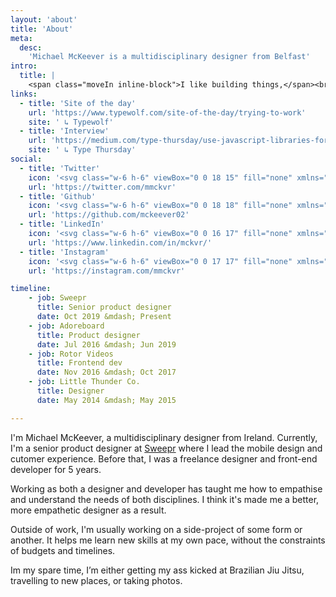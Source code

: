 ```yaml
---
layout: 'about'
title: 'About'
meta:
  desc:
    'Michael McKeever is a multidisciplinary designer from Belfast'
intro:
  title: |
    <span class="moveIn inline-block">I like building things,</span><br /><span class="moveIn2 neutralGray-700 inline-block antialiased subpixel-antialiased font-medium font-edgy">with design & code.</span>
links:
  - title: 'Site of the day'
    url: 'https://www.typewolf.com/site-of-the-day/trying-to-work'
    site: ' ↳ Typewolf'
  - title: 'Interview'
    url: 'https://medium.com/type-thursday/use-javascript-libraries-for-typography-on-the-web-303704fbedba'
    site: ' ↳ Type Thursday'
social:
  - title: 'Twitter'
    icon: '<svg class="w-6 h-6" viewBox="0 0 18 15" fill="none" xmlns="http://www.w3.org/2000/svg"><path d="M16.137 3.826a7.817 7.817 0 001.828-1.898 6.918 6.918 0 01-2.11.562A3.607 3.607 0 0017.473.451a7.798 7.798 0 01-2.32.914 3.691 3.691 0 00-2.708-1.16 3.69 3.69 0 00-3.691 3.691c0 .282.035.563.105.844A10.71 10.71 0 011.23.873a3.59 3.59 0 00-.492 1.863c0 1.266.633 2.39 1.653 3.059-.598-.035-1.196-.176-1.688-.457v.035a3.696 3.696 0 002.953 3.621c-.281.07-.633.14-.949.14-.246 0-.457-.034-.703-.07.457 1.477 1.828 2.532 3.445 2.567a7.422 7.422 0 01-4.57 1.582c-.317 0-.598-.035-.879-.07 1.617 1.054 3.55 1.652 5.66 1.652 6.785 0 10.477-5.59 10.477-10.477v-.492z" fill="currentColor"/></svg>'
    url: 'https://twitter.com/mmckvr'
  - title: 'Github'
    icon: '<svg class="w-6 h-6" viewBox="0 0 18 18" fill="none" xmlns="http://www.w3.org/2000/svg"><path d="M5.8 14.242c0-.07-.07-.14-.175-.14-.105 0-.176.07-.176.14s.07.14.176.106c.105 0 .176-.036.176-.106zm-1.09-.176c0 .07.071.176.177.176a.17.17 0 00.21-.07c0-.07-.035-.14-.14-.176-.105-.035-.21 0-.246.07zm1.583-.035c-.106 0-.176.07-.176.176 0 .07.106.105.211.07.106-.035.176-.07.14-.14 0-.07-.105-.14-.175-.106zM8.578.531C3.727.531 0 4.258 0 9.11c0 3.903 2.426 7.243 5.941 8.438.457.07.598-.211.598-.422v-2.18s-2.46.528-2.988-1.054c0 0-.387-1.02-.95-1.266 0 0-.808-.563.036-.563 0 0 .879.07 1.37.915.774 1.37 2.04.984 2.567.738.07-.563.281-.95.563-1.195-1.969-.211-3.973-.493-3.973-3.868 0-.984.281-1.441.844-2.074-.106-.246-.387-1.16.105-2.39.703-.211 2.426.949 2.426.949.703-.211 1.441-.282 2.18-.282.773 0 1.511.07 2.215.282 0 0 1.687-1.196 2.425-.95.493 1.231.176 2.145.106 2.391.562.633.914 1.09.914 2.074 0 3.375-2.074 3.657-4.043 3.868.316.28.598.808.598 1.652 0 1.16-.036 2.637-.036 2.918 0 .246.176.527.633.422 3.516-1.16 5.906-4.5 5.906-8.403 0-4.851-3.972-8.578-8.859-8.578zM3.41 12.661c-.07.034-.035.14 0 .21.07.035.14.07.211.035.035-.035.035-.14-.035-.21-.07-.036-.14-.071-.176-.036zm-.387-.282c-.035.07 0 .105.07.14.071.036.141.036.177-.035 0-.035-.036-.07-.106-.105-.07-.035-.105-.035-.14 0zm1.125 1.266c-.035.035-.035.14.07.21.071.07.177.106.212.036.035-.036.035-.141-.035-.211s-.176-.106-.247-.035zm-.386-.528c-.07.035-.07.14 0 .211.07.07.14.106.21.07.036-.035.036-.14 0-.21-.07-.07-.14-.106-.21-.07z" fill="currentColor"/></svg>'
    url: 'https://github.com/mckeever02'
  - title: 'LinkedIn'
    icon: '<svg class="w-6 h-6" viewBox="0 0 16 17" fill="none" xmlns="http://www.w3.org/2000/svg"><path d="M14.625.625H1.09C.492.625 0 1.152 0 1.785V15.25c0 .633.492 1.125 1.09 1.125h13.535c.598 0 1.125-.492 1.125-1.125V1.785c0-.633-.527-1.16-1.125-1.16zm-9.879 13.5h-2.32V6.637h2.32v7.488zm-1.16-8.543c-.773 0-1.371-.598-1.371-1.336 0-.738.598-1.371 1.37-1.371.74 0 1.337.633 1.337 1.371s-.598 1.336-1.336 1.336zm9.914 8.543h-2.355v-3.656c0-.844 0-1.969-1.196-1.969-1.23 0-1.406.95-1.406 1.934v3.691h-2.32V6.637h2.215v1.02h.035c.316-.598 1.09-1.231 2.214-1.231 2.356 0 2.813 1.582 2.813 3.586v4.113z" fill="currentColor"/></svg>'
    url: 'https://www.linkedin.com/in/mckvr/'
  - title: 'Instagram'
    icon: '<svg class="w-6 h-6" viewBox="0 0 17 17" fill="none" xmlns="http://www.w3.org/2000/svg"><path d="M8.857 4.44a4.044 4.044 0 00-4.043 4.042 4.021 4.021 0 004.043 4.043A4.044 4.044 0 0012.9 8.482c0-2.214-1.828-4.043-4.043-4.043zm0 6.68a2.633 2.633 0 01-2.636-2.638c0-1.441 1.16-2.601 2.636-2.601a2.596 2.596 0 012.602 2.601c0 1.477-1.16 2.637-2.602 2.637zm5.133-6.821a.945.945 0 00-.949-.95.945.945 0 00-.95.95c0 .527.423.949.95.949.527 0 .95-.422.95-.95zm2.672.949c-.07-1.266-.351-2.39-1.265-3.305-.915-.914-2.04-1.195-3.305-1.265-1.301-.07-5.203-.07-6.504 0-1.266.07-2.356.351-3.305 1.265-.914.914-1.195 2.04-1.265 3.305-.07 1.3-.07 5.203 0 6.504.07 1.266.351 2.355 1.265 3.305.95.914 2.04 1.195 3.305 1.265 1.3.07 5.203.07 6.504 0 1.265-.07 2.39-.351 3.304-1.265.915-.95 1.196-2.04 1.266-3.305.07-1.3.07-5.203 0-6.504zm-1.687 7.875c-.246.703-.809 1.23-1.477 1.512-1.055.422-3.516.316-4.64.316-1.16 0-3.622.106-4.641-.316a2.666 2.666 0 01-1.512-1.512c-.422-1.02-.316-3.48-.316-4.64 0-1.126-.106-3.587.316-4.641a2.712 2.712 0 011.512-1.477c1.02-.422 3.48-.316 4.64-.316 1.125 0 3.586-.106 4.641.316.668.246 1.195.809 1.477 1.477.421 1.054.316 3.515.316 4.64 0 1.16.105 3.622-.316 4.641z" fill="currentColor"/></svg>'
    url: 'https://instagram.com/mmckvr'

timeline:
    - job: Sweepr
      title: Senior product designer
      date: Oct 2019 &mdash; Present
    - job: Adoreboard
      title: Product designer
      date: Jul 2016 &mdash; Jun 2019
    - job: Rotor Videos
      title: Frontend dev
      date: Nov 2016 &mdash; Oct 2017
    - job: Little Thunder Co.
      title: Designer
      date: May 2014 &mdash; May 2015

---
```


I'm Michael McKeever, a multidisciplinary designer from Ireland. Currently, I'm a senior product designer at <a class="text-white" href='://sweepr.com'>Sweepr</a> where I lead the mobile design and cutomer experience. Before that, I was a freelance designer and front-end developer for 5 years.

Working as both a designer and developer has taught me how to empathise and understand the needs of both disciplines. I think it's made me a better, more empathetic designer as a result.

Outside of work, I'm usually working on a side-project of some form or another. It helps me learn new skills at my own pace, without the constraints of budgets and timelines.

Im my spare time, I’m either getting my ass kicked at Brazilian Jiu Jitsu, travelling to new places, or taking photos.
